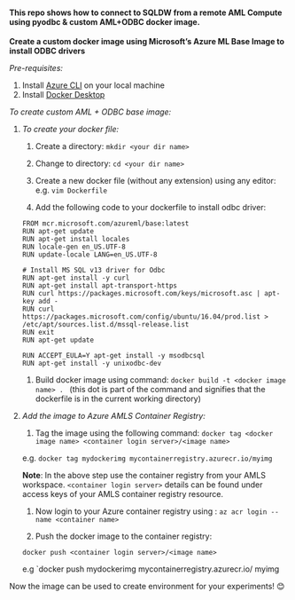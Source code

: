#### This repo shows how to connect to SQLDW from a remote AML Compute using pyodbc & custom AML+ODBC docker image. 

**Create a custom docker image using Microsoft’s Azure ML Base Image to install ODBC drivers**

*Pre-requisites:*
1. Install [Azure CLI](https://docs.microsoft.com/en-us/cli/azure/install-azure-cli-windows?view=azure-cli-latest) on your local machine
1. Install [Docker Desktop](https://docs.docker.com/docker-for-windows/install/)

*To create custom AML + ODBC base image:*
1. *To create your docker file:*

    1. Create a directory: `mkdir <your dir name>`

    1. Change to directory: `cd <your dir name>`

    1. Create a new docker file (without any extension) using any editor: e.g. `vim Dockerfile`
    1. Add the following code to your dockerfile to install odbc driver:
    ```
    FROM mcr.microsoft.com/azureml/base:latest
    RUN apt-get update
    RUN apt-get install locales
    RUN locale-gen en_US.UTF-8
    RUN update-locale LANG=en_US.UTF-8
    
    # Install MS SQL v13 driver for Odbc
    RUN apt-get install -y curl
    RUN apt-get install apt-transport-https
    RUN curl https://packages.microsoft.com/keys/microsoft.asc | apt-key add -
    RUN curl https://packages.microsoft.com/config/ubuntu/16.04/prod.list > /etc/apt/sources.list.d/mssql-release.list
    RUN exit
    RUN apt-get update

    RUN ACCEPT_EULA=Y apt-get install -y msodbcsql
    RUN apt-get install -y unixodbc-dev
    ```
    1. Build docker image using command: `docker build -t <docker image name> . `
    (this dot is part of the command and signifies that the dockerfile is in the current working directory)​

1. *Add the image to Azure AMLS Container Registry:*

    1. Tag the image using the following command:
    `docker tag <docker image name> <container login server>/<image name>`

    e.g. `docker tag mydockerimg mycontainerregistry.azurecr.io/myimg`

      **Note**: In the above step use the container registry from your AMLS workspace. `<container login server>` details can be found under access keys of your AMLS container registry resource.

    1. Now login to your Azure container registry using : `az acr login --name <container name>`

    1. Push the docker image to the container registry:

    `docker push <container login server>/<image name>`

    e.g `docker push mydockerimg mycontainerregistry.azurecr.io/ myimg


Now the image can be used to create environment for your experiments! 😊
